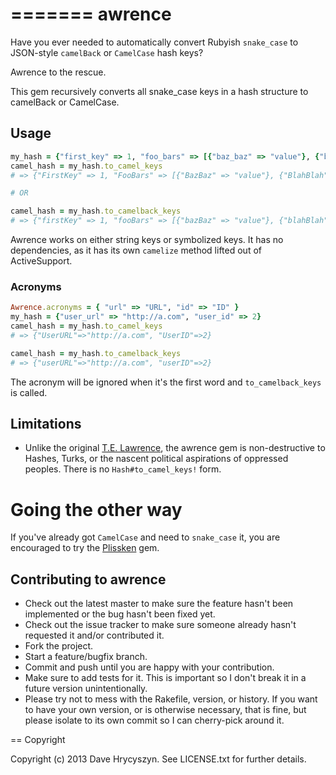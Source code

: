 =======
awrence
========

Have you ever needed to automatically convert Rubyish `snake_case` to JSON-style `camelBack` or `CamelCase` hash keys?

Awrence to the rescue.

This gem recursively converts all snake_case keys in a hash structure to camelBack or CamelCase.

## Usage

```ruby
my_hash = {"first_key" => 1, "foo_bars" => [{"baz_baz" => "value"}, {"blah_blah" => "value"}]}
camel_hash = my_hash.to_camel_keys
# => {"FirstKey" => 1, "FooBars" => [{"BazBaz" => "value"}, {"BlahBlah" => "value"}]}

# OR

camel_hash = my_hash.to_camelback_keys
# => {"firstKey" => 1, "fooBars" => [{"bazBaz" => "value"}, {"blahBlah" => "value"}]}
```

Awrence works on either string keys or symbolized keys. It has no dependencies, as it has its own `camelize` method lifted out of ActiveSupport.

### Acronyms

```ruby
Awrence.acronyms = { "url" => "URL", "id" => "ID" }
my_hash = {"user_url" => "http://a.com", "user_id" => 2}
camel_hash = my_hash.to_camel_keys
# => {"UserURL"=>"http://a.com", "UserID"=>2}

camel_hash = my_hash.to_camelback_keys
# => {"userURL"=>"http://a.com", "userID"=>2}
```

The acronym will be ignored when it's the first word and `to_camelback_keys` is called.

## Limitations

* Unlike the original [T.E. Lawrence](http://en.wikipedia.org/wiki/T._E._Lawrence), the awrence gem is non-destructive to Hashes, Turks, or the nascent political aspirations of oppressed peoples. There is no `Hash#to_camel_keys!` form.

# Going the other way

If you've already got `CamelCase` and need to `snake_case` it, you are encouraged to try
the [Plissken](http://github.com/futurechimp/plissken) gem.

## Contributing to awrence

* Check out the latest master to make sure the feature hasn't been implemented or the bug hasn't been fixed yet.
* Check out the issue tracker to make sure someone already hasn't requested it and/or contributed it.
* Fork the project.
* Start a feature/bugfix branch.
* Commit and push until you are happy with your contribution.
* Make sure to add tests for it. This is important so I don't break it in a future version unintentionally.
* Please try not to mess with the Rakefile, version, or history. If you want to have your own version, or is otherwise necessary, that is fine, but please isolate to its own commit so I can cherry-pick around it.

== Copyright

Copyright (c) 2013 Dave Hrycyszyn. See LICENSE.txt for
further details.
